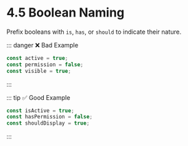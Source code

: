 # 4.5 Boolean Naming
Prefix booleans with `is`, `has`, or `should` to indicate their nature.

::: danger ❌ Bad Example
```javascript
const active = true;
const permission = false;
const visible = true;
```
:::

::: tip ✅ Good Example
```javascript
const isActive = true;
const hasPermission = false;
const shouldDisplay = true;
```
:::


